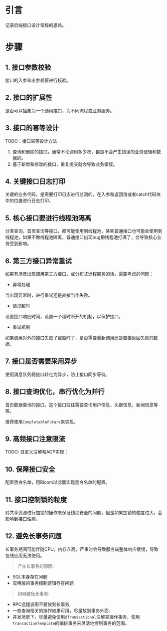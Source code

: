 # 引言

记录后端接口设计常规的思路。

# 步骤

## 1. 接口参数校验

接口的入参和出参都要进行校验。

## 2. 接口的扩展性

是否可以抽象为一个通用接口，为不同流程或业务服务。

## 3. 接口的幂等设计

TODO：接口幂等设计方法

1. 查询和删除的接口，通常不论调用多少次，都是不会产生错误的业务逻辑和数据的。
2. 基于新增和修改的接口，重复提交就会导致业务错误。

## 4. 关键接口日志打印

关键的业务代码，是需要打印日志进行监测的，在入参和返回值或者catch代码块中的位置进行日志打印。

## 5. 核心接口要进行线程池隔离

分类查询，首页查询等接口，都可能使用到线程池，某些普通接口也可能会使用到线程池，如果不做线程池隔离，普通接口出现bug把线程池打满了，会导致核心业务受到影响。

## 6. 第三方接口异常重试

如果有场景出现调用第三方接口，或分布式远程服务的话，需要考虑的问题：

- 异常处理

当出现异常时，进行重试还是直接当作失败。

- 请求超时

设置接口响应时间，设置一个超时断开的机制，以保护接口。

- 重试机制

如果调用对外的接口失败了或超时了，是否需要重新调用还是直接返回失败的数据。


## 7. 接口是否需要采用异步

使用消息队列将接口转化为异步，防止接口同步等待。

## 8. 接口查询优化，串行优化为并行

首页数据查询的接口，这个接口往往需要查询用户信息，头部信息，新闻信息等等。

推荐使用`CompletableFuture`来实现。

## 9. 高频接口注意限流

TODO: 自定义注解和AOP实现：

## 10. 保障接口安全

配置黑白名单，用Bloom过滤器实现黑白名单的配置。

## 11. 接口控制锁的粒度

对共享资源进行加锁的操作来保证线程安全的问题，但是如果加锁的粒度过大，会影响到接口性能。

## 12. 避免长事务问题

长事务期间可能伴随CPU，内存升高，严重时会导致服务端整体响应缓慢，导致在线应用无法使用。

> 产生长事务的原因:

- SQL本身存在问题
- 应用层的事务控制逻辑存在问题

> 如何避免长事务:

- RPC远程调用不要放到长事务;
- 一些查询相关的操作如果可用，尽量放到事务外面;
- 并发场景下，尽量避免使用`@Transactional`注解来操作事务，使用`TransactionTemplate`的编排事务来灵活地控制事务的范围。

